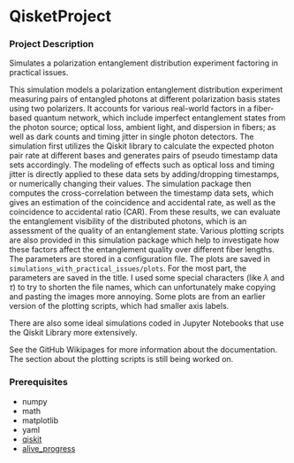 # QisketProject
### Project Description
Simulates a polarization entanglement distribution experiment factoring in practical issues.

This simulation models a polarization entanglement distribution experiment measuring pairs of entangled photons at different polarization basis states using two polarizers. It accounts for various real-world factors in a fiber-based quantum network, which include imperfect entanglement states from the photon source; optical loss, ambient light, and dispersion in fibers; as well as dark counts and timing jitter in single photon detectors. The simulation first utilizes the Qiskit library to calculate the expected photon pair rate at different bases and generates pairs of pseudo timestamp data sets accordingly. The modeling of effects such as optical loss and timing jitter is directly applied to these data sets by adding/dropping timestamps, or numerically changing their values. The simulation package then computes the cross-correlation between the timestamp data sets, which gives an estimation of the coincidence and accidental rate, as well as the coincidence to accidental ratio (CAR). From these results, we can evaluate the entanglement visibility of the distributed photons, which is an assessment of the quality of an entanglement state. Various plotting scripts are also provided in this simulation package which help to investigate how these factors affect the entanglement quality over different fiber lengths. The parameters are stored in a configuration file. The plots are saved in `simulations_with_practical_issues/plots`. For the most part, the parameters are saved in the title. I used some special characters (like $\lambda$ and $\tau$) to try to shorten the file names, which can unfortunately make copying and pasting the images more annoying. Some plots are from an earlier version of the plotting scripts, which had smaller axis labels.

There are also some ideal simulations coded in Jupyter Notebooks that use the Qiskit Library more extensively.

See the GitHub Wikipages for more information about the documentation. The section about the plotting scripts is still being worked on.

### Prerequisites
* numpy
* math
* matplotlib
* yaml
* [qiskit](https://qiskit.org/documentation/getting_started.html#installation)
* [alive_progress](https://pypi.org/project/alive-progress/)


